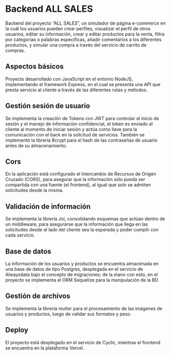# Backend ALL SALES

Backend del proyecto “ALL SALES”, un simulador de página e-commerce en la cuál los usuarios pueden crear perfiles, visualizar el perfil de otros usuarios, editar su información, crear y editar productos para la venta, filtra por categorías o palabras específicas, añadir comentarios a los diferentes productos, y simular una compra a través del servicio de carrito de compras.

## Aspectos básicos
Proyecto desarrollado con JavaScript en el entorno NodeJS, implementando el framework Express, en el cual se presenta una API que presta servicio al cliente a través de las diferentes rutas y métodos.

## Gestión sesión de usuario
Se implementa la creación de Tokens con JWT para controlar el inicio de sesión y el manejo de información confidencial, el token es enviado al cliente al momento de iniciar sesión y actúa como llave para la comunicación con el back en la solicitud de servicios. También se implementó la librería Bcrypt para el hash de las contraseñas de usuario antes de su almacenamiento.

## Cors
En la aplicación está configurado el Intercambio de Recursos de Origen Cruzado (CORS), para asegurar que la información sólo pueda ser compartida con una fuente (el frontend), al igual que solo se admiten solicitudes desde la misma.

## Validación de información
Se implementa la librería Joi, consolidando esquemas que actúan dentro de un middleware, para asegurarse que la información que llega en las solicitudes desde el lado del cliente sea la esperada y poder cumplir con cada servicio.

## Base de datos
La información de los usuarios y productos se encuentra almacenada en una base de datos de tipo Postgres, desplegada en el servicio de Alwaysdata bajo el concepto de migraciones; de la mano con esto, en el proyecto se implementa el ORM Sequelize para la manipulación de la BD

## Gestión de archivos
Se implementa la librería multer para el procesamiento de las imágenes de usuarios y productos, luego de validar sus formatos y peso.

## Deploy
El proyecto está desplegado en el servicio de Cyclic, mientras el frontend se encuentra en la plataforma Vercel.
